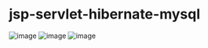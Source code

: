 # jsp-servlet-hibernate-mysql
![image](https://github.com/vlantonakos/jsp-servlet-hibernate-mysql/assets/107072477/73523eba-bb79-4ccf-b603-305e7f7af675)
![image](https://github.com/vlantonakos/jsp-servlet-hibernate-mysql/assets/107072477/25b0c819-60de-40ca-a1ce-aa436fe82522)
![image](https://github.com/vlantonakos/jsp-servlet-hibernate-mysql/assets/107072477/139f395d-a00b-4e42-969d-950c1731b09c)

